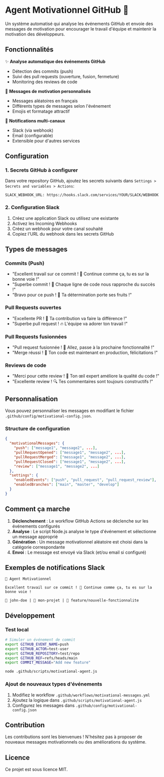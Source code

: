 # Agent Motivationnel GitHub 🚀

Un système automatisé qui analyse les événements GitHub et envoie des messages de motivation pour encourager le travail d'équipe et maintenir la motivation des développeurs.

## Fonctionnalités

✨ **Analyse automatique des événements GitHub**
- Détection des commits (push)
- Suivi des pull requests (ouverture, fusion, fermeture)
- Monitoring des reviews de code

🎯 **Messages de motivation personnalisés**
- Messages aléatoires en français
- Différents types de messages selon l'événement
- Emojis et formatage attractif

📢 **Notifications multi-canaux**
- Slack (via webhook)
- Email (configurable)
- Extensible pour d'autres services

## Configuration

### 1. Secrets GitHub à configurer

Dans votre repository GitHub, ajoutez les secrets suivants dans `Settings > Secrets and variables > Actions`:

```
SLACK_WEBHOOK_URL: https://hooks.slack.com/services/YOUR/SLACK/WEBHOOK
```

### 2. Configuration Slack

1. Créez une application Slack ou utilisez une existante
2. Activez les Incoming Webhooks
3. Créez un webhook pour votre canal souhaité
4. Copiez l'URL du webhook dans les secrets GitHub

## Types de messages

### Commits (Push)
- "Excellent travail sur ce commit ! 🚀 Continue comme ça, tu es sur la bonne voie !"
- "Superbe commit ! 💪 Chaque ligne de code nous rapproche du succès !"
- "Bravo pour ce push ! 🎉 Ta détermination porte ses fruits !"

### Pull Requests ouvertes
- "Excellente PR ! 🎯 Ta contribution va faire la différence !"
- "Superbe pull request ! 🔥 L'équipe va adorer ton travail !"

### Pull Requests fusionnées
- "Pull request fusionnée ! 🎉 Allez, passe à la prochaine fonctionnalité !"
- "Merge réussi ! 🚀 Ton code est maintenant en production, félicitations !"

### Reviews de code
- "Merci pour cette review ! 👀 Ton œil expert améliore la qualité du code !"
- "Excellente review ! 🔍 Tes commentaires sont toujours constructifs !"

## Personnalisation

Vous pouvez personnaliser les messages en modifiant le fichier `.github/config/motivational-config.json`.

### Structure de configuration

```json
{
  "motivationalMessages": {
    "push": ["message1", "message2", ...],
    "pullRequestOpened": ["message1", "message2", ...],
    "pullRequestMerged": ["message1", "message2", ...],
    "pullRequestClosed": ["message1", "message2", ...],
    "review": ["message1", "message2", ...]
  },
  "settings": {
    "enabledEvents": ["push", "pull_request", "pull_request_review"],
    "enabledBranches": ["main", "master", "develop"]
  }
}
```

## Comment ça marche

1. **Déclenchement** : Le workflow GitHub Actions se déclenche sur les événements configurés
2. **Analyse** : Le script Node.js analyse le type d'événement et sélectionne un message approprié
3. **Génération** : Un message motivationnel aléatoire est choisi dans la catégorie correspondante
4. **Envoi** : Le message est envoyé via Slack (et/ou email si configuré)

## Exemples de notifications Slack

```
🚀 Agent Motivationnel

Excellent travail sur ce commit ! 🚀 Continue comme ça, tu es sur la bonne voie !

👤 john-doe | 📁 mon-projet | 🌿 feature/nouvelle-fonctionnalite
```

## Développement

### Test local

```bash
# Simuler un événement de commit
export GITHUB_EVENT_NAME=push
export GITHUB_ACTOR=test-user
export GITHUB_REPOSITORY=test/repo
export GITHUB_REF=refs/heads/main
export COMMIT_MESSAGE="Add new feature"

node .github/scripts/motivational-agent.js
```

### Ajout de nouveaux types d'événements

1. Modifiez le workflow `.github/workflows/motivational-messages.yml`
2. Ajoutez la logique dans `.github/scripts/motivational-agent.js`
3. Configurez les messages dans `.github/config/motivational-config.json`

## Contribution

Les contributions sont les bienvenues ! N'hésitez pas à proposer de nouveaux messages motivationnels ou des améliorations du système.

## Licence

Ce projet est sous licence MIT.